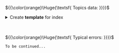 ${{\color{orange}\Huge{\textsf{ Topics data: }}}}\$

<details>
	<summary>
	Create <strong>template</strong> for index
	</summary>
	<br />

On the first state you should insert name pattern such as:

**`nsi_test*`**

First template settings page have to enable:

`Create data stream`

Index settings:

```json
{
	"index": {
		"lifecycle": {
			"name": "nsi_test_lifecycle"
			},
		"number_of_replicas": "0"
	}
}
```

Alias settings:

```json
{
	"nsi_test": {
		"is_write_index": true
	}
}
```

If the data flow from the agents to the index was started before the template was created, the index must be deleted to apply the settings. It will be created again with new settings.

</details>

<br>
<br>

${{\color{orange}\Huge{\textsf{ Typical errors: }}}}\$

`To be continued...`
